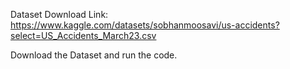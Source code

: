 Dataset Download Link: https://www.kaggle.com/datasets/sobhanmoosavi/us-accidents?select=US_Accidents_March23.csv

Download the Dataset and run the code.
